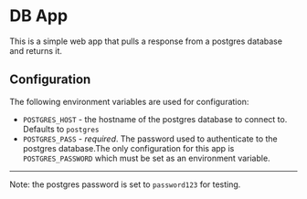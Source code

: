 # DB App

This is a simple web app that pulls a response from a postgres database and
returns it.

## Configuration

The following environment variables are used for configuration:

* `POSTGRES_HOST` - the hostname of the postgres database to connect to.
  Defaults to `postgres`
* `POSTGRES_PASS` - *required*. The password used to authenticate to the postgres database.The only configuration for this app is `POSTGRES_PASSWORD` which must be set as
an environment variable.

---

Note: the postgres password is set to `password123` for testing.

